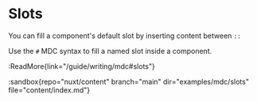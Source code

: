 # Slots

You can fill a component's default slot by inserting content between `::`

Use the `#` MDC syntax to fill a named slot inside a component.

:ReadMore{link="/guide/writing/mdc#slots"}

:sandbox{repo="nuxt/content" branch="main" dir="examples/mdc/slots" file="content/index.md"}
